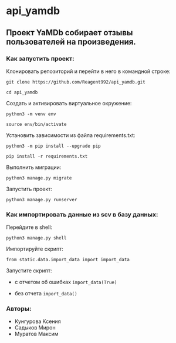 # api_yamdb

## Проект YaMDb собирает отзывы пользователей на произведения.

### Как запустить проект:

Клонировать репозиторий и перейти в него в командной строке:

```
git clone https://github.com/Reagent992/api_yamdb.git
```

```
cd api_yamdb
```

Создать и активировать виртуальное окружение:

```
python3 -m venv env
```

```
source env/bin/activate
```

Установить зависимости из файла requirements.txt:

```
python3 -m pip install --upgrade pip
```

```
pip install -r requirements.txt
```

Выполнить миграции:

```
python3 manage.py migrate
```

Запустить проект:

```
python3 manage.py runserver
```

### Как импортировать данные из scv в базу данных:

Перейдите в shell:

```
python3 manage.py shell
```

Импортируйте скрипт:

```
from static.data.import_data import import_data
```

Запустите скрипт:

* с отчетом об ошибках `import_data(True)`

* без отчета `import_data()`

### Авторы:

* Кунгурова Ксения
* Садыков Мирон
* Муратов Максим
